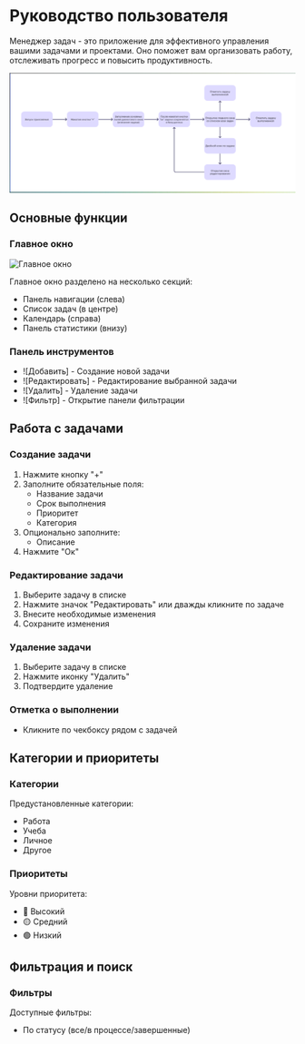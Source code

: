 # Руководство пользователя

Менеджер задач - это приложение для эффективного управления вашими задачами и проектами. Оно поможет вам организовать работу, отслеживать прогресс и повысить продуктивность.

![User Flow](user_flow.png)

## Основные функции

### Главное окно
![Главное окно](path_to_main_window_screenshot.png)

Главное окно разделено на несколько секций:
- Панель навигации (слева)
- Список задач (в центре)
- Календарь (справа)
- Панель статистики (внизу)

### Панель инструментов
- ![Добавить] - Создание новой задачи
- ![Редактировать] - Редактирование выбранной задачи
- ![Удалить] - Удаление задачи
- ![Фильтр] - Открытие панели фильтрации

## Работа с задачами

### Создание задачи
1. Нажмите кнопку "+"
2. Заполните обязательные поля:
   - Название задачи
   - Срок выполнения
   - Приоритет
   - Категория
3. Опционально заполните:
   - Описание
4. Нажмите "Ок"

### Редактирование задачи
1. Выберите задачу в списке
2. Нажмите значок "Редактировать" или дважды кликните по задаче
3. Внесите необходимые изменения
4. Сохраните изменения

### Удаление задачи
1. Выберите задачу в списке
2. Нажмите иконку "Удалить"
3. Подтвердите удаление

### Отметка о выполнении
- Кликните по чекбоксу рядом с задачей

## Категории и приоритеты

### Категории
Предустановленные категории:
- Работа
- Учеба
- Личное
- Другое

### Приоритеты
Уровни приоритета:
- 🔴 Высокий
- 🟡 Средний
- 🟢 Низкий

## Фильтрация и поиск

### Фильтры
Доступные фильтры:
- По статусу (все/в процессе/завершенные)

